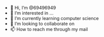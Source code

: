 - 👋 Hi, I’m @69496949
- 👀 I’m interested in ...
- 🌱 I’m currently learning computer science 
- 💞️ I’m looking to collaborate on 
- 📫 How to reach me through my mail 

<!---
69496949/69496949 is a ✨ special ✨ repository because its `README.md` (this file) appears on your GitHub profile.
You can click the Preview link to take a look at your changes.
--->
